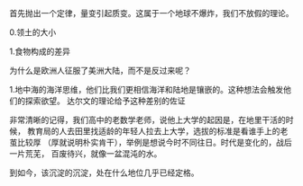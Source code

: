 
首先抛出一个定律，量变引起质变。这属于一个地球不爆炸，我们不放假的理论。

0.领土的大小
	

	

1.食物构成的差异



为什么是欧洲人征服了美洲大陆，而不是反过来呢？

1.地中海的海洋思维，他们比我们更相信海洋和陆地是镶嵌的。这种想法会触发他们的探索欲望。
达尔文的理论给予这种差别的佐证



非常清晰的记得，我们高中的老数学老师，说他上大学的起因是，在地里干活的时候，
教育局的人去田里找适龄的年轻人拉去上大学，选拔的标准是看谁手上的老茧比较厚
（厚就说明朴实肯干），举例是想说今时不同往日。时代是变化的，战后一片荒芜，
百废待兴，就像一盆混沌的水。


到如今，该沉淀的沉淀，处在什么地位几乎已经定格。
